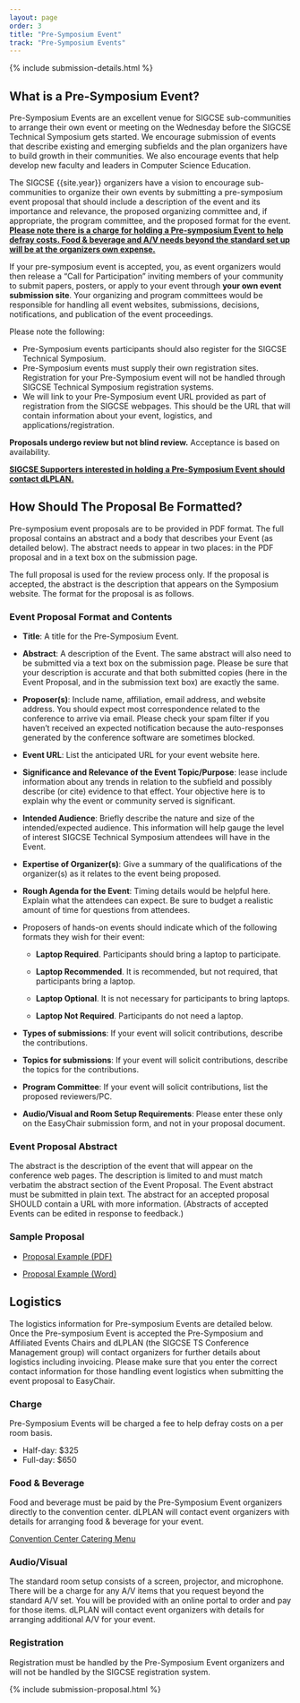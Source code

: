 ```yaml
---
layout: page
order: 3
title: "Pre-Symposium Event"
track: "Pre-Symposium Events"
---
```


{% include submission-details.html %}

## What is a Pre-Symposium Event?

Pre-Symposium Events are an excellent venue for SIGCSE sub-communities to arrange their own event or meeting on the Wednesday before the SIGCSE Technical Symposium gets started. We encourage submission of events that describe existing and emerging subfields and the plan organizers have to build growth in their communities. We also encourage events that help develop new faculty and leaders in Computer Science Education.

The SIGCSE {{site.year}} organizers have a vision to encourage sub-communities to organize their own events by submitting a pre-symposium event proposal that should include a description of the event and its importance and relevance, the proposed organizing committee and, if appropriate, the program committee, and the proposed format for the event.  **[Please note there is a charge for holding a Pre-symposium Event to help defray costs. Food & beverage and A/V needs beyond the standard set up will be at the organizers own expense.](#logistics)**

If your pre-symposium event is accepted, you, as event organizers would then release a “Call for Participation” inviting members of your community to submit papers, posters, or apply to your event through **your own event submission site**. Your organizing and program committees would be responsible for handling all event websites, submissions, decisions, notifications, and publication of the event proceedings.

Please note the following:

* Pre-Symposium events participants should also register for the SIGCSE Technical Symposium.
* Pre-Symposium events must supply their own registration sites.  Registration for your Pre-Symposium event will not be handled through SIGCSE Technical Symposium registration systems. 
* We will link to your Pre-Symposium event URL provided as part of registration from the SIGCSE webpages.  This should be the URL that will contain information about your event, logistics, and applications/registration.

**Proposals undergo review but not blind review.**  Acceptance is based on availability.

**[SIGCSE Supporters interested in holding a Pre-Symposium Event should contact dLPLAN.](../info/supporters.html)**

## How Should The Proposal Be Formatted?

Pre-symposium event proposals are to be provided in PDF format. The full proposal contains an abstract and a body that describes your Event (as detailed below). The abstract needs to appear in two places: in the PDF proposal and in a text box on the submission page.

The full proposal is used for the review process only. If the proposal is accepted, the abstract is the description that appears on the Symposium website. The format for the proposal is as follows.

### Event Proposal Format and Contents

-   **Title**: A title for the Pre-Symposium Event.

-   **Abstract**: A description of the Event. The same abstract will also need to be submitted via a text box on the submission page. Please be sure that your description is accurate and that both submitted copies (here in the Event Proposal, and in the submission text box) are exactly the same.

-   **Proposer(s)**:  Include name, affiliation, email address, and website address. You should expect most correspondence related to the conference to arrive via email. Please check your spam filter if you haven’t received an expected notification because the auto-responses generated by the conference software are sometimes blocked.

-   **Event URL**: List the anticipated URL for your event website here.  

-   **Significance and Relevance of the Event Topic/Purpose**: lease include information about any trends in relation to the subfield and possibly describe (or cite) evidence to that effect. Your objective here is to explain why the event or community served is significant.


-   **Intended Audience**: Briefly describe the nature and size of the intended/expected audience. This information will help gauge the level of interest SIGCSE Technical Symposium attendees will have in the Event.

-   **Expertise of Organizer(s)**: Give a summary of the qualifications of the organizer(s) as it relates to the event being proposed.

-   **Rough Agenda for the Event**: Timing details would be helpful here. Explain what the attendees can expect. Be sure to budget a realistic amount of time for questions from attendees.

-	Proposers of hands-on events should indicate which of the following formats they wish for their event:

	* **Laptop Required**. Participants should bring a laptop to participate.
	
	* **Laptop Recommended**. It is recommended, but not required, that participants bring a laptop.
	
	* **Laptop Optional**. It is not necessary for participants to bring laptops.
	
	* **Laptop Not Required**. Participants do not need a laptop.

-   **Types of submissions**: If your event will solicit contributions, describe the contributions.

-   **Topics for submissions**: If your event will solicit contributions, describe the topics for the contributions.

-   **Program Committee**: If your event will solicit contributions, list the proposed reviewers/PC.

-   **Audio/Visual and Room Setup Requirements**: Please enter these only on the EasyChair submission form, and not in your proposal document.

### Event Proposal Abstract

The abstract is the description of the event that will appear on the conference web pages. The description is limited to and must match verbatim the abstract section of the Event Proposal. The Event abstract must be submitted in plain text. The abstract for an accepted proposal SHOULD contain a URL with more information. (Abstracts of accepted Events can be edited in response to feedback.)


### Sample Proposal

-  [Proposal Example (PDF)](../docs/sigcse-sample-event.pdf)

-  [Proposal Example (Word)](../docs/sigcse-sample-event.docx)

<a name="logistics"></a>

## Logistics
The logistics information for Pre-symposium Events are detailed below.  Once the Pre-symposium Event is accepted the Pre-Symposium and Affiliated Events Chairs and dLPLAN (the SIGCSE TS Conference Management group) will contact organizers for further details about logistics including invoicing. Please make sure that you enter the correct contact information for those handling event logistics when submitting the event proposal to EasyChair.

### Charge
Pre-Symposium Events will be charged a fee to help defray costs on a per room basis.

* Half-day: $325
* Full-day: $650
  
### Food & Beverage
Food and beverage must be paid by the Pre-Symposium Event organizers directly to the convention center.  dLPLAN will contact event organizers with details for arranging food & beverage for your event.

[Convention Center Catering Menu](../pdf/ConvCent_CateringMenu.pdf)

### Audio/Visual
The standard room setup consists of a screen, projector, and microphone.  There will be a charge for any A/V items that you request beyond the standard A/V set. You will be provided with an online portal to order and pay for those items. dLPLAN will contact event organizers with details for arranging additional A/V for your event. 

### Registration
Registration must be handled by the Pre-Symposium Event organizers and will not be handled by the SIGCSE registration system.

{% include submission-proposal.html %}
